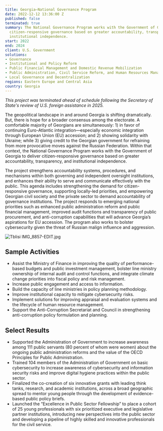 ```yaml
---
title: Georgia—National Governance Program
date: 2022-12-12 13:36:00 Z
published: false
terminated: true
summary: The National Governance Program works with the Government of Georgia to deliver
  citizen-responsive governance based on greater accountability, transparency, and
  institutional independence.
start: 2022
end: 2024
client: U.S. Government
solutions:
- Governance
- Institutional and Policy Reform
- Public Financial Management and Domestic Revenue Mobilization
- Public Administration, Civil Service Reform, and Human Resources Management
- Local Governance and Decentralization
regions: Eastern Europe and Central Asia
country: Georgia
---
```


<aside><em>This project was terminated ahead of schedule following the Secretary of State's review of U.S. foreign assistance in 2025.</em></aside>

The geopolitical landscape in and around Georgia is shifting dramatically. But, there is hope for a broader consensus among the electorate. A comfortable majority of Georgians are simultaneously: 1) in favor of continuing Euro-Atlantic integration—especially economic integration through European Union (EU) accession; and 2) showing solidarity with Ukraine; while 3) giving credit to the Georgian government for refraining from more provocative moves against the Russian Federation. Within that context, the National Governance Program works with the Government of Georgia to deliver citizen-responsive governance based on greater accountability, transparency, and institutional independence.

The project strengthens accountability systems, procedures, and mechanisms within both governing and independent oversight institutions, and enhances their ability to serve and communicate effectively with the public. This agenda includes strengthening the demand for citizen-responsive governance, supporting locally-led priorities, and empowering Georgian civil society and the private sector to demand accountability of governance institutions. The project responds to emerging national priorities such as enhanced public administration reform and public financial management, improved audit functions and transparency of public procurement, and anti-corruption capabilities that will advance Georgia’s aspirations for EU accession. The program also works to bolster cybersecurity given the threat of Russian malign influence and aggression.

![Tblisi IMG_8857-EDIT.jpg](/uploads/Tblisi%20IMG_8857-EDIT.jpg)

## Sample Activities

* Assist the Ministry of Finance in improving the quality of performance-based budgets and public investment management, bolster line ministry ownership of internal audit and control functions, and integrate climate change priorities into fiscal policy and risk management.
* Increase public engagement and access to information.
* Build the capacity of line ministries in policy planning methodology.
* Improve institutional capacity to mitigate cybersecurity risks.
* Implement solutions for improving appraisal and evaluation systems and the lifecycle of human resource management.
* Support the Anti-Corruption Secretariat and Council in strengthening anti-corruption policy formulation and planning.

## Select Results

* Supported the Administration of Government to increase awareness among 111 public servants (80 percent of whom were women) about the ongoing public administration reforms and the value of the OECD Principles for Public Administration.
* Trained 104 members of the Administration of Government on basic cybersecurity to increase awareness of cybersecurity and information security risks and improve digital hygiene practices within the public sector.
* Finalized the co-creation of six innovative grants with leading think tanks, research, and academic institutions, across a broad geographic spread to mentor young people through the development of evidence-based public policy briefs.
* Launched the “Excellence in Public Sector Fellowship” to place a cohort of 25 young professionals with six prioritized executive and legislative partner institutions, introducing new perspectives into the public sector and developing a pipeline of highly skilled and innovative professionals for the civil service.
